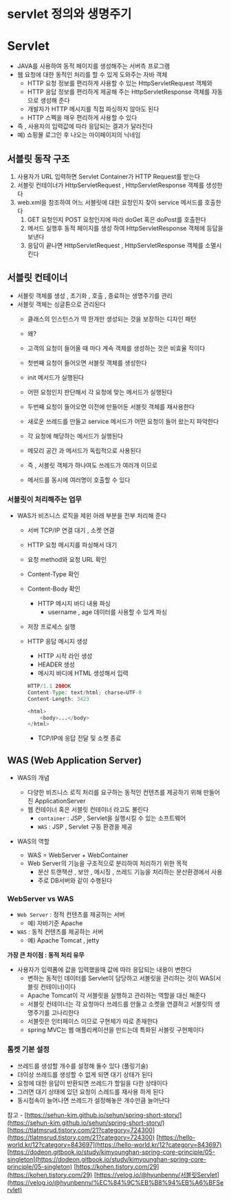 # servlet 정의와 생명주기

# Servlet

- JAVA를 사용하여 동적 페이지를 생성해주는 서버측 프로그램
- 웹 요청에 대한 동적인 처리를 할 수 있게 도와주는 자바 객체
    - HTTP 요청 정보를 편리하게 사용할 수 있는 HttpServletRequest  객체와
    - HTTP 응답 정보를 편리하게 제공해 주는 HttpServletResponse 객체를 자동으로 생성해 준다
    - 개발자가 HTTP 메시지를 직접 파싱하지 않아도 된다
    - HTTP 스펙을 매우 편리하게 사용할 수 있다
- 즉 , 사용자의 입력값에 따라 응답되는 결과가 달라진다
- 예) 쇼핑몰 로그인 후 나오는 마이페이지의 닉네임

## 서블릿 동작 구조
1. 사용자가 URL 입력하면 Servlet Container가 HTTP Request를 받는다
2. 서블릿 컨테이너가 HttpServletRequest , HttpServletResponse 객체를 생성한다
3. web.xml을 참조하여 어느 서블릿에 대한 요청인지 찾아 service 메서드를 호출한다
    1. GET 요청인지 POST 요청인지에 따라 doGet 혹은 doPost를 호출한다
    2. 메서드 실행후 동적 페이지를 생성 하여 HttpServletResponse 객체에 등답을 보낸다
    3. 응답이 끝나면 HttpServletRequest , HttpServletResponse 객체를 소멸시킨다
    

## 서블릿 컨테이너

- 서블릿 객체를 생성 , 초기화 , 호출 , 종료하는 생명주기를 관리
- 서블릿 객체는 싱글톤으로 관리된다
    - 클래스의 인스턴스가 딱 한개만 생성되는 것을 보장하는 디자인 패턴
    - 왜?
    - 고객의 요청이 들어올 때 마다 계속 객체를 생성하는 것은 비효율 적이다
    
    - 첫번째 요청이 들어오면 서블릿 객체를 생성한다
    - init 메서드가 실행된다
    - 어떤 요청인지 판단해서 각 요청에 맞는 메서드가 실행된다
    - 두번째 요청이 들어오면 이전에 만들어둔 서블릿 객체를 재사용한다
    - 새로운 쓰레드를 만들고 service 메서드가 어떤 요청이 들어 왔는지 파악한다
    - 각 요청에 해당하는 메서드가 실행된다
    - 메모리 공간 과 메서드가 독립적으로 사용된다
    - 즉 , 서블릿 객체가 하나여도 쓰레드가 여러개 이므로
    - 메서드를 동시에 여러명이 호출할 수 있다
    

### 서블릿이 처리해주는 업무

- WAS가 비즈니스 로직을 제왼 아래 부분을 전부 처리해 준다
    - 서버 TCP/IP 연결 대기 , 소켓 연결
    - HTTP 요청 메시지를 파싱해서 대기
    - 요청 method와 요청 URL 확인
    - Content-Type 확인
    - Content-Body 확인
        - HTTP 메시지 바디 내용 파싱
            - username , age 데이터를 사용할 수 있게 파싱
    - 저장 프로세스 실행
    - HTTP 응답 메시지 생성
        - HTTP 시작 라인 생성
        - HEADER 생성
        - 메시지 바디에 HTML 생성해서 입력
        
        ```java
        HTTP/1.1 200OK
        Content-Type: text/html; charse=UTF-8
        Content-Length: 3423
        
        <html>
        	<body>...</body>
        </html>
        ```
        
        - TCP/IP에 응답 전달 및 소켓 종료
    

## WAS (Web Application Server)

- WAS의 개념
    - 다양한 비즈니스 로직 처리를 요구하는 동적인 컨텐츠를 제공하기 위해 만들어진 ApplicationServer
    - 웹 컨테이너 혹은 서블릿 컨테이너 라고도 불린다
        - `container` : JSP , Servlet을 실행시킬 수 있는 소프트웨어
        - `WAS` : JSP , Servlet 구동 환경을 제공

- WAS의 역할
    - WAS = WebServer + WebContainer
    - Web Server의 기능을 구조적으로 분리하여 처리하기 위한 목적
        - 분산 트랜잭션 , 보안 , 메시징 , 쓰레드 기능을 처리하는 분산환경에서 사용
        - 주로 DB서버와 같이 수행된다
        

### WebServer vs WAS

- `Web Server` : 정적 컨텐츠를 제공하는 서버
    - 예) 자바기준 Apache
- `WAS` : 동적 컨텐츠를 제공하는 서버
    - 예) Apache Tomcat , jetty

**가장 큰 차이점 : 동적 처리 유무**

- 사용자가 입력폼에 값을 입력했을때 값에 따라 응답되는 내용이 변한다
    - 변하는 동적인 데이터를 Servlet이 담당하고 서블릿을 관리하는 것이 WAS(서블릿 컨테이너)이다
    - Apache Tomcat이 각 서블릿을 실행하고 관리하는 역할을 대신 해준다
    - 서블릿 컨테이너는 각 요청마다 쓰레드를 만들고 소켓을 연결하고 서블릿의 생명주기를 고나리한다
    - 서블릿은 인터페이스 이므로 구현체가 따로 존재한다
    - spring MVC는 웹 애플리케이션을 만드는데 특화된 서블릿 구현체이다
    

### 톰켓 기본 설정

- 쓰레드를 생성할 개수를 설정해 둘수 있다 (풀링기술)
- 더이상 쓰레드를 생성할 수 없게 되면 대기 상태가 된다
- 요청에 대한 응답이 반환되면 쓰레드가 할일을 다한 상태이다
- 그러면 대기 상태에 있던 요청이 스레드를 재사용 하게 된다
- 동시접속이 늘어나면 쓰레드가 설정해놓은 개수만큼 늘어난다

참고 - 
[https://sehun-kim.github.io/sehun/spring-short-story/](https://sehun-kim.github.io/sehun/spring-short-story/)
[https://tlatmsrud.tistory.com/21?category=724300](https://tlatmsrud.tistory.com/21?category=724300)
[https://hello-world.kr/12?category=843697](https://hello-world.kr/12?category=843697)
[https://dodeon.gitbook.io/study/kimyounghan-spring-core-principle/05-singleton](https://dodeon.gitbook.io/study/kimyounghan-spring-core-principle/05-singleton)
[https://kohen.tistory.com/29](https://kohen.tistory.com/29)
[https://velog.io/@hyunbenny/서블릿Servlet](https://velog.io/@hyunbenny/%EC%84%9C%EB%B8%94%EB%A6%BFServlet)
